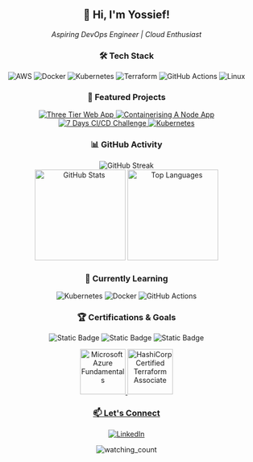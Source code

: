 
<div align="center">
  <h2>👋 Hi, I'm Yossief!</h2>
  
  <p><em>Aspiring DevOps Engineer | Cloud Enthusiast </em></p>
  
  <h3>🛠️ Tech Stack</h3>
  <p>
    <img src="https://img.shields.io/badge/AWS-232F3E?style=flat-square&logo=amazon-aws&logoColor=white" alt="AWS"/>
    <img src="https://img.shields.io/badge/Docker-2496ED?style=flat-square&logo=docker&logoColor=white" alt="Docker"/>
    <img src="https://img.shields.io/badge/Kubernetes-326CE5?style=flat-square&logo=kubernetes&logoColor=white" alt="Kubernetes"/>
    <img src="https://img.shields.io/badge/Terraform-623CE4?style=flat-square&logo=terraform&logoColor=white" alt="Terraform"/>
    <img src="https://img.shields.io/badge/GitHub_Actions-2088FF?style=flat-square&logo=github-actions&logoColor=white" alt="GitHub Actions"/>
    <img src="https://img.shields.io/badge/Linux-FCC624?style=flat-square&logo=linux&logoColor=black" alt="Linux"/>
  </p>
  
  <h3>🚀 Featured Projects</h3>
  
  <a href="https://github.com/maaclin/DevOps/tree/main/AWS/projects/Three%20Tier%20Web%20App">
    <img src="https://img.shields.io/badge/Three%20Tier%20Web%20App-2B5BBD?style=for-the-badge&logo=aws&logoColor=white" alt="Three Tier Web App"/>
    </a>
    
  <a href="https://github.com/maaclin/DevOps/tree/main/DOCKER/labs/node-app">
    <img src="https://img.shields.io/badge/Containerized%20Node%20App-2B5BBD?style=for-the-badge&logo=docker&logoColor=white"alt="Containerising A Node App"/>
  </a>
  
  <a href="https://github.com/maaclin/DevOps/tree/main/CICD/projects/%207%20Day%20CICD%20Challenge">
    <img src="https://img.shields.io/badge/7%20Days%20CI/CD%20Challenge-FF6B35?style=for-the-badge&logo=githubactions&logoColor=white" alt="7 Days CI/CD Challenge"/>
  </a>
  
  <a href="https://github.com/maaclin/DevOps/tree/main/AWS/labs/Kubernetes">
    <img src="https://img.shields.io/badge/Kubernetes-7B2CBF?style=for-the-badge&logo=kubernetes&logoColor=white" alt="Kubernetes"/>
  </a>
  
</div>

<div align="center">
  <h3>📊 GitHub Activity</h3>
  <img src="https://github-readme-streak-stats.herokuapp.com/?user=maaclin&theme=dark&hide_border=true" alt="GitHub Streak"/>
</div>
<div align="center">
  <img height="180em" src="https://github-readme-stats.vercel.app/api?username=maaclin&include_all_commits=true&count_private=true&show_icons=true&line_height=20&title_color=2B5BBD&icon_color=1124BB&text_color=A1A1A1&bg_color=0,000000,130F40" alt="GitHub Stats"/>
  <img height="180em" src="https://github-readme-stats.vercel.app/api/top-langs?username=maaclin&show_icons=true&locale=en&layout=compact&theme=chartreuse-dark" alt="Top Languages" />
</div>

<div align="center">
  <h3>🌱 Currently Learning</h3>
  <p>
    <img src="https://img.shields.io/badge/Container_Orchestration-Kubernetes-326CE5?style=flat-square&logo=kubernetes&logoColor=white" alt="Kubernetes"/>
    <img src="https://img.shields.io/badge/Containerization-Docker-2496ED?style=flat-square&logo=docker&logoColor=white" alt="Docker"/>
    <img src="https://img.shields.io/badge/CI/CD-GitHub_Actions-2088FF?style=flat-square&logo=github-actions&logoColor=white" alt="GitHub Actions"/>
  </p>
</div>

<div align="center">
  <h3>🏆 Certifications & Goals</h3>
  <p>
    <img alt="Static Badge" src="https://img.shields.io/badge/AWS_Solutions_Architect-orange">
    <img alt="Static Badge" src="https://img.shields.io/badge/Terraform_Associate-green">
    <img alt="Static Badge" src="https://img.shields.io/badge/Azure_Fundamentals_(AZ900)-green">
    <p align="center"> 
  <a href="https://www.credly.com/badges/87807bc5-d837-48fe-812f-8267b385d1d9">
    <img src="https://images.credly.com/size/340x340/images/be8fcaeb-c769-4858-b567-ffaaa73ce8cf/image.png" alt="Microsoft Azure Fundamentals" width="90" height="90"/>
  </a>
  <a href="https://www.credly.com/badges/19c3f760-9975-4b42-a53a-56d3f94f8343">
    <img src="https://images.credly.com/size/680x680/images/ed4be915-68f8-428a-b332-40ded9084ee5/blob" alt="HashiCorp Certified Terraform Associate" width="90" height="90"/>
  </p>
</div>
    
<div align="center">
  <h3>📫 Let's Connect</h3>
  <p>
    <a href="https://linkedin.com/in/yossief-s">
      <img src="https://img.shields.io/badge/LinkedIn-0077B5?style=for-the-badge&logo=linkedin&logoColor=white" alt="LinkedIn"/>
    </a>
    
  </p>
</div>

<div align="center">
  
<img src="https://komarev.com/ghpvc/?username=maaclin&color=brightgreen" alt="watching_count" />
</div>
